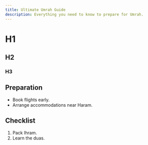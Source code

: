```yaml
---
title: Ultimate Umrah Guide
description: Everything you need to know to prepare for Umrah.
---
```


# H1

## H2

### H3

## Preparation

- Book flights early.
- Arrange accommodations near Haram.

## Checklist

1. Pack Ihram.
2. Learn the duas.
